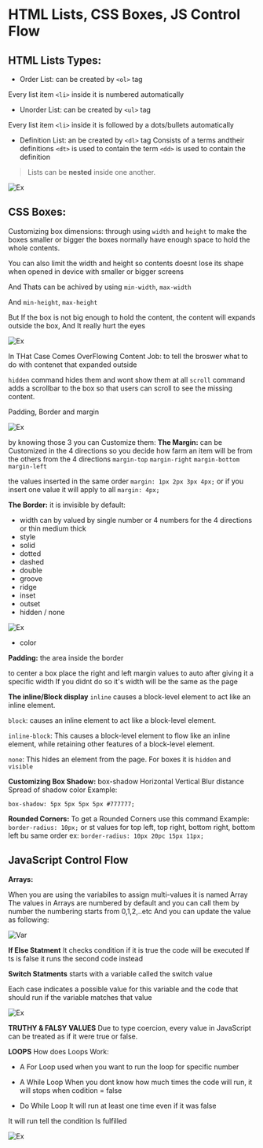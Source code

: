 # HTML Lists, CSS Boxes, JS Control Flow

## HTML Lists Types:

- Order List: can be created by `<ol>` tag

Every list item `<li>` inside it is numbered automatically

- Unorder List: can be created by `<ul>` tag

Every list item `<li>` inside it is followed by a dots/bullets automatically

- Definition List: an be created by `<dl>` tag
Consists of a terms andtheir definitions
`<dt>` is used to contain the term
`<dd>` is used to contain the definition

> Lists can be **nested** inside one another.

![Ex](read3.png)

## CSS Boxes:
Customizing box dimensions:
through using `width` and `height` to make the boxes smaller or bigger
the boxes normally have enough space to hold the whole contents.

You can also limit the width and height so contents doesnt lose its shape
when opened in device with smaller or bigger screens

And Thats can be achived by using `min-width`, `max-width`

And `min-height`, `max-height`

But If the box is not big enough to hold the content, the content
will expands outside the box, And It really hurt the eyes

![Ex](read3-2.png)

In THat Case Comes OverFlowing Content Job:
to tell the broswer what to do with contenet that expanded outside 

`hidden` command hides them and wont show them at all
`scroll` command  adds a scrollbar to the box so that users can scroll
to see the missing content.

Padding, Border and margin

![Ex](read3-3.png)

by knowing those 3 you can Customize them:
**The Margin:** can be Customized in the 4 directions so you decide how farm an item will be from the others
from the 4 directions
`margin-top`
`margin-right`
`margin-bottom`
`margin-left`

the values inserted in the same order `margin: 1px 2px 3px 4px;`
or if you insert one value it will apply to all `margin: 4px;`

**The Border:** it is invisible by default:

* width can by valued by single number or 4 numbers for the 4 directions or thin medium thick
* style
 * solid
 *  dotted 
 * dashed 
 * double 
 * groove
 * ridge 
 * inset 
 * outset 
 * hidden / none 

 ![Ex](read3-4.png)

* color 


**Padding:** the area inside the border

to center a box place the right and left margin values to auto after giving it a specific width
If you didnt do so it's width will be the same as the page

**The inline/Block display**
`inline` causes a block-level element to act like an inline element.

`block`:
causes an inline element to act like a block-level element.

`inline-block`:
This causes a block-level element to flow like an inline element, while retaining other features of a block-level element.

`none`:
This hides an element from the page. For boxes it is `hidden` and `visible`

**Customizing Box Shadow:**
box-shadow Horizontal Vertical Blur distance Spread of shadow color 
Example:

`box-shadow: 5px 5px 5px 5px #777777;` 

**Rounded Corners:**
To get a Rounded Corners use this command Example:
`border-radius: 10px;`
or st values for top left, top right, bottom right, bottom left bu same order
ex:
`border-radius: 10px 20pc 15px 11px;`

## JavaScript Control Flow

**Arrays:**

When you are using the variabiles to assign multi-values it is named Array
The values in Arrays are numbered by default and you can call them by number
the numbering starts from 0,1,2,..etc
And you can update the value as following:

![Var](jst3.png)

**If Else Statment**
It checks condition if it is true the code will be executed If ts is false it runs the second code instead

**Switch Statments**
starts with a variable called the switch value

Each case indicates a possible value for this variable and the code that should run if the variable matches that value

 ![Ex](read3-5.png)

**TRUTHY & FALSY VALUES**
Due to type coercion, every value in JavaScript can be treated as if it were true or false.


**LOOPS**
How does Loops Work:

- A For Loop used when you want to run the loop for specific number

- A While Loop When you dont know how much times the code will run, it will stops when codition = false

- Do While Loop It will run at least one time even if it was false

It will run tell the condition Is fulfilled

![Ex](read3-6.png)